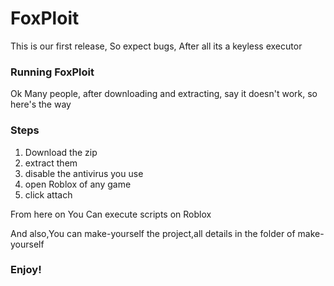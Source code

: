 # FoxPloit
This is our first release, So expect bugs, After all its a keyless executor

### Running FoxPloit

Ok Many people, after downloading and extracting, say it doesn't work, so here's the way

### Steps

1. Download the zip
2. extract them
3. disable the antivirus you use
4. open Roblox of any game
5. click attach

From here on You Can execute scripts on Roblox 

And also,You can make-yourself the project,all details in the folder of make-yourself

### Enjoy!
